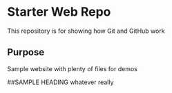 # Starter Web Repo

This repository is for showing how Git and GitHub work

## Purpose

Sample website with plenty of files for demos

##SAMPLE HEADING
whatever really

